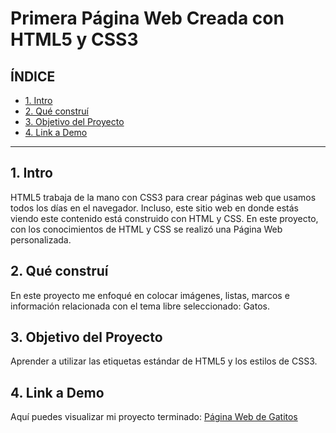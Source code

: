 # Primera Página Web Creada con HTML5 y CSS3

## **ÍNDICE**

* [1. Intro](#)
* [2. Qué construí](#)
* [3. Objetivo del Proyecto](#)
* [4. Link a Demo](#)

****

## 1. Intro

HTML5 trabaja de la mano con CSS3 para crear páginas web que usamos todos los días en el navegador. Incluso, este sitio web en donde estás viendo este contenido está construido con HTML y CSS. En este proyecto, con los conocimientos de HTML y CSS se realizó una Página Web personalizada.

## 2. Qué construí

En este proyecto me enfoqué en colocar imágenes, listas, marcos e información relacionada con el tema libre seleccionado: Gatos.

## 3. Objetivo del Proyecto
Aprender a utilizar las etiquetas estándar de HTML5 y los estilos de CSS3.

## 4. Link a Demo
Aquí puedes visualizar mi proyecto terminado: [Página Web de Gatitos](http:keniamontalvo-paginaweb.netlify.app)
